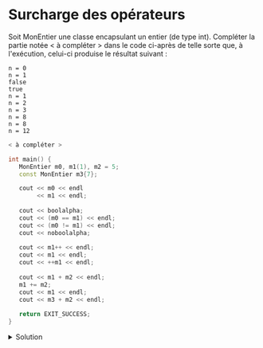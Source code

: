# Surcharge des opérateurs
Soit MonEntier une classe encapsulant un entier (de type int).
Compléter la partie notée < à compléter > dans le code ci-après de telle sorte que, à l'exécution, celui-ci produise le résultat suivant :


~~~text
n = 0
n = 1
false
true
n = 1
n = 2
n = 3
n = 8
n = 8
n = 12
~~~

~~~cpp
< à compléter >

int main() {
   MonEntier m0, m1(1), m2 = 5;
   const MonEntier m3{7};

   cout << m0 << endl
        << m1 << endl;
   
   cout << boolalpha;
   cout << (m0 == m1) << endl;
   cout << (m0 != m1) << endl;   
   cout << noboolalpha;
   
   cout << m1++ << endl;
   cout << m1 << endl;
   cout << ++m1 << endl;
   
   cout << m1 + m2 << endl;
   m1 += m2;
   cout << m1 << endl;
   cout << m3 + m2 << endl;
   
   return EXIT_SUCCESS;
}
~~~



<details>
<summary>Solution</summary>

~~~cpp
#include <iostream>
#include <cstdlib>
using namespace std;

class MonEntier {
   int x;
public:
    MonEntier(int x = 0) : x(x) {}
    MonEntier& operator+=(const MonEntier& rhs) {
        x += rhs.x;
        return *this;
    }
    MonEntier operator+(const MonEntier& rhs) const {
        MonEntier temp(*this);
        temp += rhs;
        return temp;
    }
    MonEntier& operator++() {
        ++x;
        return *this;
    }
    MonEntier operator++(int) {
        MonEntier temp(*this);
        ++x;
        return temp;
    }
    bool operator==(const MonEntier& rhs) const {
        return x == rhs.x;
    }
    bool operator!=(const MonEntier& rhs) const {
        return !(*this == rhs);
    }
    friend ostream& operator<<(ostream& os, const MonEntier& rhs) {
        return os << "n = " << rhs.x;
    }
};



int main() {
   MonEntier m0, m1(1), m2 = 5;
   const MonEntier m3{7};

   cout << m0 << endl
        << m1 << endl;
   
   cout << boolalpha;
   cout << (m0 == m1) << endl;
   cout << (m0 != m1) << endl;   
   cout << noboolalpha;
   
   cout << m1++ << endl;
   cout << m1 << endl;
   cout << ++m1 << endl;
   
   cout << m1 + m2 << endl;
   m1 += m2;
   cout << m1 << endl;
   cout << m3 + m2 << endl;
   
   return EXIT_SUCCESS;
}
~~~

</details>